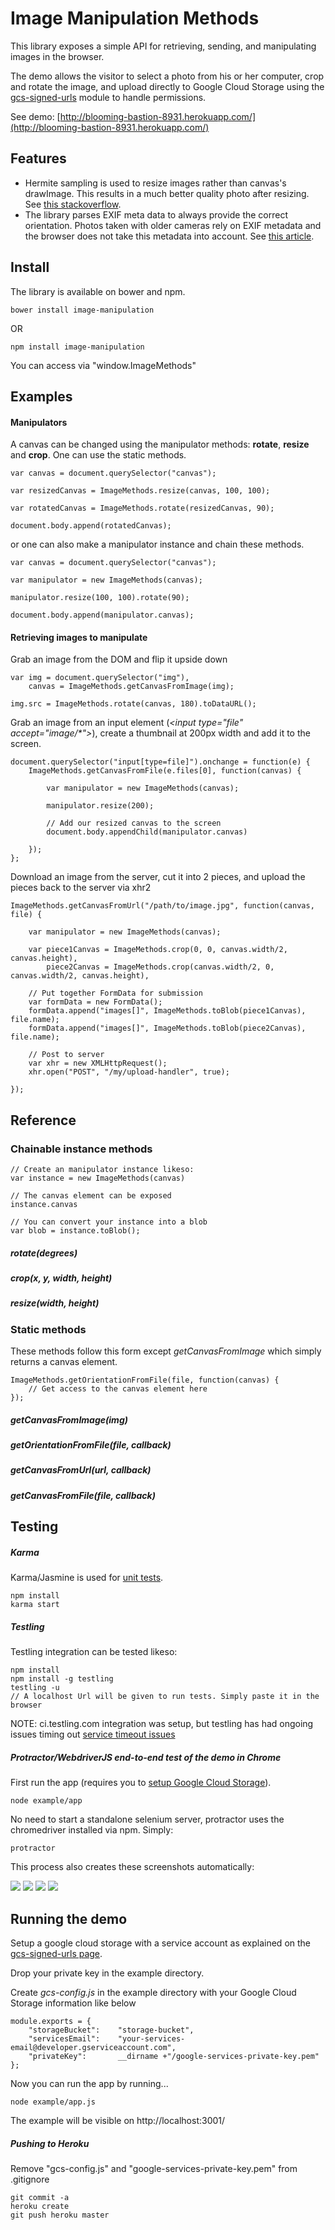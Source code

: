 # Image Manipulation Methods

This library exposes a simple API for retrieving, sending, and manipulating images in the browser. 

The demo allows the visitor to select a photo from his or her computer, crop and rotate the image, and upload directly to Google Cloud Storage using the [gcs-signed-urls](https://github.com/sfarthin/nodejs-google-cloud-storage) module to handle permissions.

See demo: [http://blooming-bastion-8931.herokuapp.com/](http://blooming-bastion-8931.herokuapp.com/)

## Features

- Hermite sampling is used to resize images rather than canvas's drawImage. This results in a much better quality photo after resizing. See [this stackoverflow](http://stackoverflow.com/questions/18922880/html5-canvas-resize-downscale-image-high-quality/19223362#19223362).
- The library parses EXIF meta data to always provide the correct orientation. Photos taken with older cameras rely on EXIF metadata and the browser does not take this metadata into account. See [this article](http://www.daveperrett.com/articles/2012/07/28/exif-orientation-handling-is-a-ghetto/).


## Install
The library is available on bower and npm.

    bower install image-manipulation

OR

    npm install image-manipulation

You can access via "window.ImageMethods"

## Examples

#### Manipulators

A canvas can be changed using the manipulator methods: **rotate**, **resize** and **crop**. One can use the static methods.

	var canvas = document.querySelector("canvas");
	
	var resizedCanvas = ImageMethods.resize(canvas, 100, 100);
	
	var rotatedCanvas = ImageMethods.rotate(resizedCanvas, 90);
	
	document.body.append(rotatedCanvas);

or one can also make a manipulator instance and chain these methods.

	var canvas = document.querySelector("canvas");
	
	var manipulator = new ImageMethods(canvas);
	
	manipulator.resize(100, 100).rotate(90);
	
	document.body.append(manipulator.canvas);

#### Retrieving images to manipulate

Grab an image from the DOM and flip it upside down

	var img = document.querySelector("img"),
		canvas = ImageMethods.getCanvasFromImage(img);
	
	img.src = ImageMethods.rotate(canvas, 180).toDataURL();



Grab an image from an input element (*&lt;input type="file" accept="image/&#42;"&gt;*), create a thumbnail at 200px width and add it to the screen.

	document.querySelector("input[type=file]").onchange = function(e) {
		ImageMethods.getCanvasFromFile(e.files[0], function(canvas) {
			
			var manipulator = new ImageMethods(canvas);
			
			manipulator.resize(200);
			
			// Add our resized canvas to the screen
			document.body.appendChild(manipulator.canvas)
			
		});
	};



Download an image from the server, cut it into 2 pieces, and upload the pieces back to the server via xhr2

	ImageMethods.getCanvasFromUrl("/path/to/image.jpg", function(canvas, file) {
		
		var manipulator = new ImageMethods(canvas);
		
		var piece1Canvas = ImageMethods.crop(0, 0, canvas.width/2, canvas.height),
			piece2Canvas = ImageMethods.crop(canvas.width/2, 0, canvas.width/2, canvas.height),
		
		// Put together FormData for submission
		var formData = new FormData();
		formData.append("images[]", ImageMethods.toBlob(piece1Canvas), file.name);
		formData.append("images[]", ImageMethods.toBlob(piece2Canvas), file.name);
		
		// Post to server
		var xhr = new XMLHttpRequest();
		xhr.open("POST", "/my/upload-handler", true);
		
	});

## Reference

### Chainable instance methods

	// Create an manipulator instance likeso:
	var instance = new ImageMethods(canvas)
	
	// The canvas element can be exposed
	instance.canvas
	
	// You can convert your instance into a blob 
	var blob = instance.toBlob();


##### rotate(degrees)
##### crop(x, y, width, height)
##### resize(width, height)

### Static methods
These methods follow this form except *getCanvasFromImage* which simply returns a canvas element.

	ImageMethods.getOrientationFromFile(file, function(canvas) {
		// Get access to the canvas element here
	});
	
##### getCanvasFromImage(img)
##### getOrientationFromFile(file, callback)
##### getCanvasFromUrl(url, callback)
##### getCanvasFromFile(file, callback)

## Testing

##### Karma

Karma/Jasmine is used for [unit tests](https://github.com/sfarthin/crop-rotate-and-sample-in-browser/blob/master/test/methods.spec.js).

	npm install
	karma start

##### Testling

Testling integration can be tested likeso:

	npm install
	npm install -g testling
	testling -u
	// A localhost Url will be given to run tests. Simply paste it in the browser

NOTE: ci.testling.com integration was setup, but testling has had ongoing issues timing out [service timeout issues](https://github.com/substack/testling/issues/88)


##### Protractor/WebdriverJS end-to-end test of the demo in Chrome

First run the app (requires you to [setup Google Cloud Storage](https://github.com/sfarthin/crop-rotate-and-sample-in-browser#running-the-demo)).

	node example/app

No need to start a standalone selenium server, protractor uses the chromedriver installed via npm. Simply:

	protractor

This process also creates these screenshots automatically:

![](https://raw.githubusercontent.com/sfarthin/crop-rotate-and-sample-in-browser/master/screenshots/1-upload-screen.jpg)
![](https://raw.githubusercontent.com/sfarthin/crop-rotate-and-sample-in-browser/master/screenshots/2-edit-screen.jpg)
![](https://raw.githubusercontent.com/sfarthin/crop-rotate-and-sample-in-browser/master/screenshots/3-loading-screen.jpg)
![](https://raw.githubusercontent.com/sfarthin/crop-rotate-and-sample-in-browser/master/screenshots/4-finish-screen.jpg)

## Running the demo

Setup a google cloud storage with a service account as explained on the [gcs-signed-urls page](https://github.com/sfarthin/nodejs-google-cloud-storage). 

Drop your private key in the example directory.

Create *gcs-config.js* in the example directory with your Google Cloud Storage information like below

	module.exports = {
	    "storageBucket":    "storage-bucket",
	    "servicesEmail":    "your-services-email@developer.gserviceaccount.com",
	    "privateKey":       __dirname +"/google-services-private-key.pem"
	};

Now you can run the app by running...

	node example/app.js
	
The example will be visible on http://localhost:3001/

##### Pushing to Heroku

Remove "gcs-config.js" and "google-services-private-key.pem" from .gitignore

	git commit -a
	heroku create
	git push heroku master
